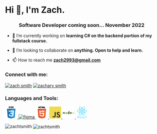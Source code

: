 
<h1>Hi 👋, I'm Zach. </h1>
<h3 align="center">Software Developer coming soon... November 2022</h3>

- 🔭 I’m currently working on **learning C# on the backend portion of my fullstack course.**

- 👯 I’m looking to collaborate on **anything. Open to help and learn.**

- 📫 How to reach me **zach2993@gmail.com**

<h3 align="left">Connect with me:</h3>
<p align="left">
<a href="https://linkedin.com/in/zach smith" target="https://www.linkedin.com/in/zach-smith2993/"><img align="center" src="https://raw.githubusercontent.com/rahuldkjain/github-profile-readme-generator/master/src/images/icons/Social/linked-in-alt.svg" alt="zach smith" height="30" width="40" /></a>
<a href="https://fb.com/zachary smith" target="https://www.facebook.com/zachary.smith.336333"><img align="center" src="https://raw.githubusercontent.com/rahuldkjain/github-profile-readme-generator/master/src/images/icons/Social/facebook.svg" alt="zachary smith" height="30" width="40" /></a>
</p>

<h3 align="left">Languages and Tools:</h3>
<p align="left"> <a href="https://www.w3schools.com/css/" target="_blank" rel="noreferrer"> <img src="https://raw.githubusercontent.com/devicons/devicon/master/icons/css3/css3-original-wordmark.svg" alt="css3" width="40" height="40"/> </a> <a href="https://www.figma.com/" target="_blank" rel="noreferrer"> <img src="https://www.vectorlogo.zone/logos/figma/figma-icon.svg" alt="figma" width="40" height="40"/> </a> <a href="https://www.w3.org/html/" target="_blank" rel="noreferrer"> <img src="https://raw.githubusercontent.com/devicons/devicon/master/icons/html5/html5-original-wordmark.svg" alt="html5" width="40" height="40"/> </a> <a href="https://developer.mozilla.org/en-US/docs/Web/JavaScript" target="_blank" rel="noreferrer"> <img src="https://raw.githubusercontent.com/devicons/devicon/master/icons/javascript/javascript-original.svg" alt="javascript" width="40" height="40"/> </a> <a href="https://nodejs.org" target="_blank" rel="noreferrer"> <img src="https://raw.githubusercontent.com/devicons/devicon/master/icons/nodejs/nodejs-original-wordmark.svg" alt="nodejs" width="40" height="40"/> </a> <a href="https://reactjs.org/" target="_blank" rel="noreferrer"> <img src="https://raw.githubusercontent.com/devicons/devicon/master/icons/react/react-original-wordmark.svg" alt="react" width="40" height="40"/> </a> </p>

<p><img align="left" src="https://github-readme-stats.vercel.app/api/top-langs?username=zachtsmith&show_icons=true&locale=en&layout=compact" alt="zachtsmith" /></p>

<p>&nbsp;<img align="center" src="https://github-readme-stats.vercel.app/api?username=zachtsmith&show_icons=true&locale=en" alt="zachtsmith" /></p>

<!--
**zachtsmith/zachtsmith** is a ✨ _special_ ✨ repository because its `README.md` (this file) appears on your GitHub profile.

Here are some ideas to get you started:

- 🔭 I’m currently working on the backend portion of my course here at Nashville Software School.
- 🌱 I’m currently learning C#.
- 👯 I’m looking to collaborate on anything, always here to help and learn myself.
- 🤔 I’m looking for help with ...
- 💬 Ask me about ...
- 📫 How to reach me: https://www.linkedin.com/in/zach-smith2993/
- ⚡ Fun fact: ...
-->
